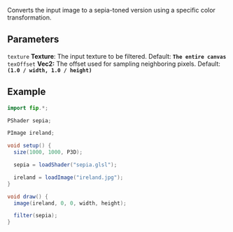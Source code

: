 Converts the input image to a sepia-toned version using a specific color transformation.

## Parameters
`texture` **Texture**: The input texture to be filtered. Default: **`The entire canvas`**
<br>
`texOffset` **Vec2:** The offset used for sampling neighboring pixels. Default: **`(1.0 / width, 1.0 / height)`**

## Example
```java
import fip.*;

PShader sepia;

PImage ireland;

void setup() {
  size(1000, 1000, P3D);

  sepia = loadShader("sepia.glsl");

  ireland = loadImage("ireland.jpg");
}

void draw() {
  image(ireland, 0, 0, width, height);

  filter(sepia);
}

```
